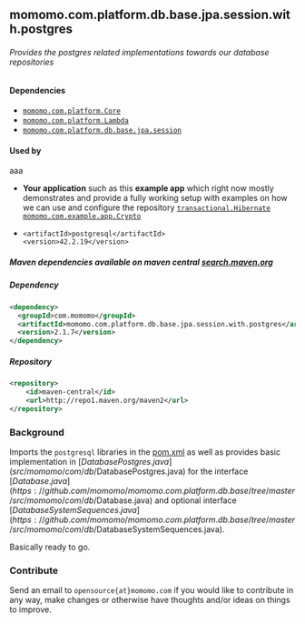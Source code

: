 <!---
-->

## momomo.com.platform.db.base.jpa.session.with.postgres

###### Provides the postgres related implementations towards our database repositories 

#### Dependencies 
* [`momomo.com.platform.Core`](https://github.com/momomo/momomo.com.platform.Core) 
* [`momomo.com.platform.Lambda`](https://github.com/momomo/momomo.com.platform.Lambda)
* [`momomo.com.platform.db.base.jpa.session`](https://github.com/momomo/momomo.com.platform.db.base.jpa.session)

#### Used by
aaa
   * **Your application** such as this **example app** which right now mostly demonstrates and provide a fully working setup with examples on how we can use and configure the repository [`transactional.Hibernate`](https://github.com/momomo/momomo.com.platform.db.transactional.Hibernate)     
    [`momomo.com.example.app.Crypto`](https://github.com/momomo/momomo.com.example.app.Crypto)
    
   * ```
     <artifactId>postgresql</artifactId>
     <version>42.2.19</version>
     ```
  
##### Maven dependencies available on maven central [search.maven.org](https://search.maven.org/search?q=com.momomo)

##### Dependency   
```xml
<dependency>
  <groupId>com.momomo</groupId>
  <artifactId>momomo.com.platform.db.base.jpa.session.with.postgres</artifactId>
  <version>2.1.7</version>
</dependency>                                                      
```                                                                    

##### Repository
```xml
<repository>
    <id>maven-central</id>
    <url>http://repo1.maven.org/maven2</url>
</repository>
```                                                  

### Background

Imports the `postgresql` libraries in the [pom.xml](pom.xml) as well as provides basic implementation in [$DatabasePostgres.java](src/momomo/com/db/$DatabasePostgres.java) for the interface [$Database.java](https://github.com/momomo/momomo.com.platform.db.base/tree/master/src/momomo/com/db/$Database.java) and optional interface [$DatabaseSystemSequences.java](https://github.com/momomo/momomo.com.platform.db.base/tree/master/src/momomo/com/db/$DatabaseSystemSequences.java). 

Basically ready to go.


### Contribute
Send an email to `opensource{at}momomo.com` if you would like to contribute in any way, make changes or otherwise have thoughts and/or ideas on things to improve.
